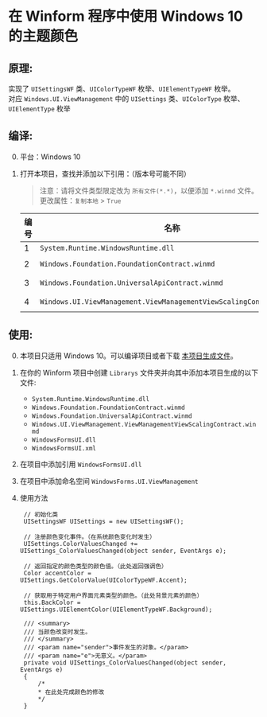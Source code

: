 ﻿# 在 Winform 程序中使用 Windows 10 的主题颜色 

## 原理:
实现了 `UISettingsWF` 类、`UIColorTypeWF` 枚举、`UIElementTypeWF` 枚举。  
对应 `Windows.UI.ViewManagement` 中的 `UISettings` 类、`UIColorType` 枚举、`UIElementType` 枚举

## 编译:
0. 平台：Windows 10
1. 打开本项目，查找并添加以下引用：（版本号可能不同）
    > 注意：请将文件类型限定改为 `所有文件(*.*)`，以便添加 `*.winmd` 文件。  
    > 更改属性：`复制本地` > `True`

    |编号|名称|路径|
    |-|-|-|
    |1|`System.Runtime.WindowsRuntime.dll`|`C:\Windows\Microsoft.NET\assembly\GAC_MSIL\System.Runtime.WindowsRuntime\v4.0_4.0.0.0__b77a5c561934e089\`|
    |2|`Windows.Foundation.FoundationContract.winmd`|`C:\Program Files (x86)\Windows Kits\10\References\10.0.17763.0\Windows.Foundation.FoundationContract\3.0.0.0\`|
    |3|`Windows.Foundation.UniversalApiContract.winmd`|`C:\Program Files (x86)\Windows Kits\10\References\10.0.17763.0\Windows.Foundation.UniversalApiContract\7.0.0.0\`|
    |4|`Windows.UI.ViewManagement.ViewManagementViewScalingContract.winmd`|`C:\Program Files (x86)\Windows Kits\10\References\10.0.17763.0\Windows.UI.ViewManagement.ViewManagementViewScalingContract\1.0.0.0\`|

## 使用:
0. 本项目只适用 Windows 10。可以编译项目或者下载 [本项目生成文件](https://github.com/View12138/WindowsFormsUI/releases)。
1. 在你的 Winform 项目中创建 `Librarys` 文件夹并向其中添加本项目生成的以下文件:  
   - `System.Runtime.WindowsRuntime.dll`
   - `Windows.Foundation.FoundationContract.winmd`
   - `Windows.Foundation.UniversalApiContract.winmd`
   - `Windows.UI.ViewManagement.ViewManagementViewScalingContract.winmd`
   - `WindowsFormsUI.dll`
   - `WindowsFormsUI.xml`

2. 在项目中添加引用 `WindowsFormsUI.dll`

3. 在项目中添加命名空间 `WindowsForms.UI.ViewManagement`

4. 使用方法  
   ```
    // 初始化类
    UISettingsWF UISettings = new UISettingsWF();

    // 注册颜色变化事件。（在系统颜色变化时发生）
    UISettings.ColorValuesChanged += UISettings_ColorValuesChanged(object sender, EventArgs e);

    // 返回指定的颜色类型的颜色值。（此处返回强调色）
    Color accentColor = UISettings.GetColorValue(UIColorTypeWF.Accent);

    // 获取用于特定用户界面元素类型的颜色。（此处背景元素的颜色）
    this.BackColor = UISettings.UIElementColor(UIElementTypeWF.Background);

    /// <summary>
    /// 当颜色改变时发生。
    /// </summary>
    /// <param name="sender">事件发生的对象。</param>
    /// <param name="e">无意义。</param>
    private void UISettings_ColorValuesChanged(object sender, EventArgs e)
    {
        /*
        * 在此处完成颜色的修改
        */
    }
   ```
